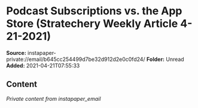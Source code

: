 # Podcast Subscriptions vs. the App Store (Stratechery Weekly Article 4-21-2021)

**Source:** instapaper-private://email/b645cc254499d7be32d912d2e0c0fd24/
**Folder:** Unread
**Added:** 2021-04-21T07:55:33




## Content
*Private content from instapaper_email*
